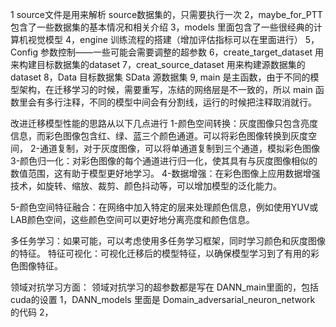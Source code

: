1 source文件是用来解析 source数据集的，只需要执行一次
2，maybe_for_PTT 包含了一些数据集的基本情况和相关介绍
3，models 里面包含了一些很经典的计算机视觉模型
4，engine 训练流程的搭建（增加评估指标可以在里面进行）
5，Config 参数控制——一些可能会需要调整的超参数
6，create_target_dataset 用来构建目标数据集的dataset
7，creat_source_dataset 用来构建源数据集的dataset
8，Data 目标数据集 SData 源数据集
9, main 是主函数，由于不同的模型架构，在迁移学习的时候，需要重写，冻结的网络层是不一致的，所以
main 函数里会有多行注释，不同的模型中间会有分割线，运行的时候把注释取消就行。


改进迁移模型性能的思路从以下几点进行
1-颜色空间转换：灰度图像只包含亮度信息，而彩色图像包含红、绿、蓝三个颜色通道。可以将彩色图像转换到灰度空间，
2-通道复制，对于灰度图像，可以将单通道复制到三个通道，模拟彩色图像
3-颜色归一化：对彩色图像的每个通道进行归一化，使其具有与灰度图像相似的数值范围，这有助于模型更好地学习。
4-数据增强：在彩色图像上应用数据增强技术，如旋转、缩放、裁剪、颜色抖动等，可以增加模型的泛化能力。

5-颜色空间特征融合：在网络中加入特定的层来处理颜色信息，例如使用YUV或LAB颜色空间，这些颜色空间可以更好地分离亮度和颜色信息。

多任务学习：如果可能，可以考虑使用多任务学习框架，同时学习颜色和灰度图像的特征。
特征可视化：可视化迁移后的模型特征，以确保模型学习到了有用的彩色图像特征。




领域对抗学习方面：
领域对抗学习的超参数都是写在 DANN_main里面的，包括cuda的设置
1，DANN_models 里面是 Domain_adversarial_neuron_network 的代码
2，